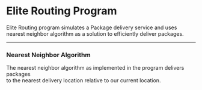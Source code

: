 # Elite Routing Program

Elite Routing program simulates a Package delivery service and uses nearest neighbor algorithm as a solution 
to efficiently deliver packages. 

***

### Nearest Neighbor Algorithm

The nearest neighbor algorithm as implemented in the program delivers packages  
to the nearest delivery location relative to our current location. 
